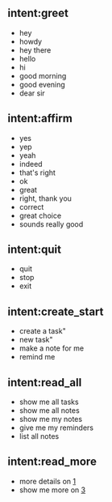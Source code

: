 ## intent:greet
- hey
- howdy
- hey there
- hello
- hi
- good morning
- good evening
- dear sir

## intent:affirm
- yes
- yep
- yeah
- indeed
- that's right
- ok
- great
- right, thank you
- correct
- great choice
- sounds really good

## intent:quit
- quit
- stop
- exit

## intent:create_start
- create a task"
- new task"
- make a note for me
- remind me

## intent:read_all
- show me all tasks
- show me all notes
- show me my notes
- give me my reminders
- list all notes

## intent:read_more
- more details on [1](index)
- show me more on [3](index)
